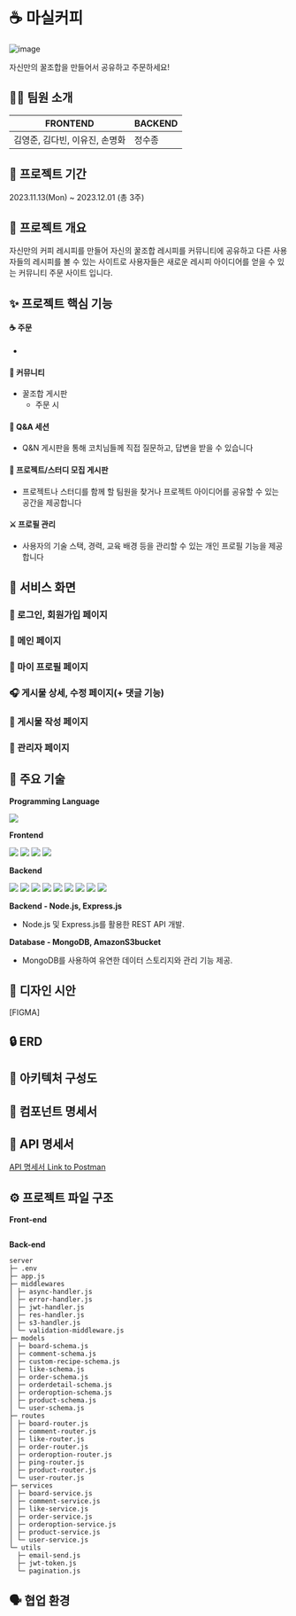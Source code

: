 # ☕ 마실커피

![image](https://github.com/JEONGSUJONG/github-mainpage/assets/142254876/8f5fddf1-2dfd-446c-9a8c-8167add99503)

자신만의 꿀조합을 만들어서 공유하고 주문하세요!

## 👨‍💻 팀원 소개

| FRONTEND                       | BACKEND |
| ------------------------------ | ------- |
| 김영준, 김다빈, 이유진, 손명화 | 정수종  |

## 📅 프로젝트 기간

2023.11.13(Mon) ~ 2023.12.01 (총 3주)

## 🌟 프로젝트 개요

자신만의 커피 레시피를 만들어 자신의 꿀조합 레시피를 커뮤니티에 공유하고 다른 사용자들의 레시피를 볼 수 있는 사이트로 사용자들은 새로운 레시피 아이디어를 얻을 수 있는 커뮤니티 주문 사이트 입니다.

## ✨ 프로젝트 핵심 기능

#### ☕ 주문

-

#### 💬 커뮤니티

- 꿀조합 게시판
  - 주문 시

#### 🔎 Q&A 세션

- Q&N 게시판을 통해 코치님들께 직접 질문하고, 답변을 받을 수 있습니다

#### 🙌 프로젝트/스터디 모집 게시판

- 프로젝트나 스터디를 함께 할 팀원을 찾거나 프로젝트 아이디어를 공유할 수 있는 공간을 제공합니다

#### ⚔ 프로필 관리

- 사용자의 기술 스택, 경력, 교육 배경 등을 관리할 수 있는 개인 프로필 기능을 제공합니다

## 🎵 서비스 화면

### 🎺 로그인, 회원가입 페이지

### 🎸 메인 페이지

### 💾 마이 프로필 페이지

### 🎧 게시물 상세, 수정 페이지(+ 댓글 기능)

### 💬 게시물 작성 페이지

### 🎹 관리자 페이지

## 🔨 주요 기술

**Programming Language**

<img src="https://img.shields.io/badge/javascript-F7DF1E?style=for-the-badge&logo=javascript&logoColor=black">

**Frontend**

<img src="https://img.shields.io/badge/react-61DAFB?style=for-the-badge&logo=react&logoColor=black"> <img src="https://img.shields.io/badge/redux-764ABC?style=for-the-badge&logo=redux&logoColor=white"> <img src="https://img.shields.io/badge/axios-5A29E4?style=for-the-badge&logo=axios&logoColor=white"> <img src="https://img.shields.io/badge/axios-DB7093?style=for-the-badge&logo=styled-components&logoColor=white">

**Backend**

<img src="https://img.shields.io/badge/gpt-412991?style=for-the-badge&logo=openai&logoColor=white"> <img src="https://img.shields.io/badge/node.js-339933?style=for-the-badge&logo=node.js&logoColor=white"> <img src="https://img.shields.io/badge/npm-CB3837?style=for-the-badge&logo=npm&logoColor=white"> <img src="https://img.shields.io/badge/express-000000?style=for-the-badge&logo=express&logoColor=white"> <img src="https://img.shields.io/badge/mongoose-F04D35?style=for-the-badge&logo=mongoose&logoColor=white"> <img src="https://img.shields.io/badge/nginx-009639?style=for-the-badge&logo=nginx&logoColor=white"> <img src="https://img.shields.io/badge/pm2-2B037A?style=for-the-badge&logo=pm2&logoColor=white"> <img src="https://img.shields.io/badge/amazons3-569A31?style=for-the-badge&logo=amazons3&logoColor=white"> <img src="https://img.shields.io/badge/naver SMTP-03C75A?style=for-the-badge&logo=naver&logoColor=white">

**Backend - Node.js, Express.js**

- Node.js 및 Express.js를 활용한 REST API 개발.

**Database - MongoDB, AmazonS3bucket**

- MongoDB를 사용하여 유연한 데이터 스토리지와 관리 기능 제공.

## 💄 디자인 시안

[FIGMA]

## 🔒 ERD

## 📄 아키텍처 구성도

## 📄 컴포넌트 명세서

## 📄 API 명세서

[API 명세서 Link to Postman](https://orange-sunset-704837.postman.co/workspace/CafeWebSite~8450ad83-0986-4510-ab97-20bb86778bba/collection/30237851-9975c128-05c1-478f-b4f8-e521a3754654?action=share&creator=30237851)

## ⚙️ 프로젝트 파일 구조

**Front-end**

```

```

**Back-end**

```
server
├─ .env
├─ app.js
├─ middlewares
│ ├─ async-handler.js
│ ├─ error-handler.js
│ ├─ jwt-handler.js
│ ├─ res-handler.js
│ ├─ s3-handler.js
│ └─ validation-middleware.js
├─ models
│ ├─ board-schema.js
│ ├─ comment-schema.js
│ ├─ custom-recipe-schema.js
│ ├─ like-schema.js
│ ├─ order-schema.js
│ ├─ orderdetail-schema.js
│ ├─ orderoption-schema.js
│ ├─ product-schema.js
│ └─ user-schema.js
├─ routes
│ ├─ board-router.js
│ ├─ comment-router.js
│ ├─ like-router.js
│ ├─ order-router.js
│ ├─ orderoption-router.js
│ ├─ ping-router.js
│ ├─ product-router.js
│ └─ user-router.js
├─ services
│ ├─ board-service.js
│ ├─ comment-service.js
│ ├─ like-service.js
│ ├─ order-service.js
│ ├─ orderoption-service.js
│ ├─ product-service.js
│ └─ user-service.js
└─ utils
  ├─ email-send.js
  ├─ jwt-token.js
  └─ pagination.js
```

## 🗣 협업 환경
